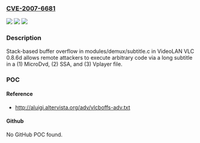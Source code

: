 ### [CVE-2007-6681](https://cve.mitre.org/cgi-bin/cvename.cgi?name=CVE-2007-6681)
![](https://img.shields.io/static/v1?label=Product&message=n%2Fa&color=blue)
![](https://img.shields.io/static/v1?label=Version&message=n%2Fa&color=blue)
![](https://img.shields.io/static/v1?label=Vulnerability&message=n%2Fa&color=brighgreen)

### Description

Stack-based buffer overflow in modules/demux/subtitle.c in VideoLAN VLC 0.8.6d allows remote attackers to execute arbitrary code via a long subtitle in a (1) MicroDvd, (2) SSA, and (3) Vplayer file.

### POC

#### Reference
- http://aluigi.altervista.org/adv/vlcboffs-adv.txt

#### Github
No GitHub POC found.

